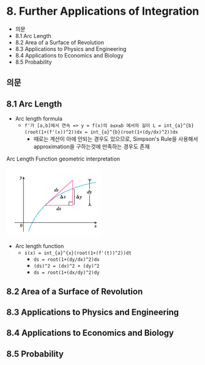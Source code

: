# 8. Further Applications of Integration

- 의문
- 8.1 Arc Length
- 8.2 Area of a Surface of Revolution
- 8.3 Applications to Physics and Engineering
- 8.4 Applications to Economics and Biology
- 8.5 Probability

## 의문

## 8.1 Arc Length

- Arc length formula
  - `f'가 [a,b]에서 연속 => y = f(x)의 a≤x≤b 에서의 길이 L = int_{a}^{b}(root(1+(f'(x))^2))dx = int_{a}^{b}(root(1+(dy/dx)^2))dx`
    - 때로는 계산이 아에 안되는 경우도 있으므로, Simpson's Rule을 사용해서 approximation을 구하는것에 만족하는 경우도 존재

Arc Length Function geometric interpretation

![](./images/ch8/arc_length_function1.png)

- Arc length function
  - `s(x) = int_{a}^{x}(root(1+(f'(t))^2))dt`
    - `ds = root(1+(dy/dx)^2)dx`
    - `(ds)^2 = (dx)^2 + (dy)^2`
    - `ds = root(1+(dx/dy)^2)dy`

## 8.2 Area of a Surface of Revolution

## 8.3 Applications to Physics and Engineering

## 8.4 Applications to Economics and Biology

## 8.5 Probability
